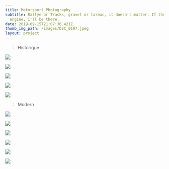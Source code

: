 ```yaml
---
title: Motorsport Photography
subtitle: Rallye or Tracks, gravel or tarmac, it doesn't matter. If there is an
  engine, I'll be there.
date: 2019-09-15T21:07:36.421Z
thumb_img_path: /images/DSC_0197.jpeg
layout: project
---
```

> Historique

![](/images/DSC_0197.jpeg)

![](/images/dsc_0200_risultato.jpeg)

![](/images/dsc_0171_risultato.jpeg)

![](/images/DSC_0349.jpeg)

![](/images/DSC_0179.jpeg)

> Modern

![](/images/dsc_0016_risultato.jpeg)

![](/images/dsc_0104_risultato.jpeg)

![](/images/dsc_0105_risultato.jpeg)

![](/images/DSC_0251.jpeg)

![](/images/DSC_0279.jpeg)

![](/images/DSC_0234.jpeg)